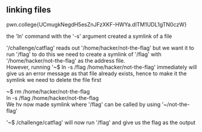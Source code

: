 ## linking files

pwn.college{UCmugkNegdH5esZnJFzXKF-HWYa.dlTM1UDL1gTN0czW}

the 'ln' command with the '-s' argument created a symlink of a file

'/challenge/catflag' reads out '/home/hacker/not-the-flag' but we want it to run '/flag' to do this we need to create a symlink of '/flag' with '/home/hacker/not-the-flag' as the address file.<br>
However, running '~$ ln -s /flag /home/hacker/not-the-flag' immediately will give us an error message as that file already exists, hence to make it the symlink we need to delete the file first

~$ rm /home/hacker/not-the-flag<br>
 ln -s /flag /home/hacker/not-the-flag<br>
 We hv now made symlink where '/flag' can be called by using '~/not-the-flag'

'~$ /challenge/catflag' will now run '/flag' and give us the flag as the output
